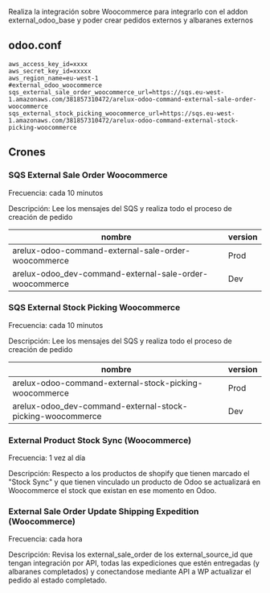 Realiza la integración sobre Woocommerce para integrarlo con el addon external_odoo_base y poder crear pedidos externos y albaranes externos

## odoo.conf
```
aws_access_key_id=xxxx
aws_secret_key_id=xxxxx
aws_region_name=eu-west-1
#external_odoo_woocommerce
sqs_external_sale_order_woocommerce_url=https://sqs.eu-west-1.amazonaws.com/381857310472/arelux-odoo-command-external-sale-order-woocommerce
sqs_external_stock_picking_woocommerce_url=https://sqs.eu-west-1.amazonaws.com/381857310472/arelux-odoo-command-external-stock-picking-woocommerce
```

## Crones

### SQS External Sale Order Woocommerce 
Frecuencia: cada 10 minutos

Descripción: Lee los mensajes del SQS y realiza todo el proceso de creación de pedido

nombre | version
--- | ---
arelux-odoo-command-external-sale-order-woocommerce | Prod
arelux-odoo_dev-command-external-sale-order-woocommerce | Dev

### SQS External Stock Picking Woocommerce 
Frecuencia: cada 10 minutos

Descripción: Lee los mensajes del SQS y realiza todo el proceso de creación de pedido

nombre | version
--- | ---
arelux-odoo-command-external-stock-picking-woocommerce | Prod
arelux-odoo_dev-command-external-stock-picking-woocommerce | Dev

### External Product Stock Sync (Woocommerce)
Frecuencia: 1 vez al día

Descripción: Respecto a los productos de shopify que tienen marcado el "Stock Sync" y que tienen vinculado un producto de Odoo se actualizará en Woocommerce el stock que existan en ese momento en Odoo.


### External Sale Order Update Shipping Expedition (Woocommerce) 
Frecuencia: cada hora

Descripción: Revisa los external_sale_order de los external_source_id que tengan integración por API, todas las expediciones que estén entregadas (y albaranes completados) y conectandose mediante API a WP actualizar el pedido al estado completado.
